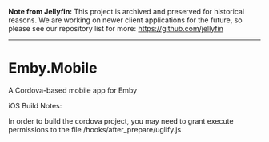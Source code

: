 **Note from Jellyfin:**
This project is archived and preserved for historical reasons. We are working on newer client applications for the future, so please see our repository list for more:
https://github.com/jellyfin


---

# Emby.Mobile
A Cordova-based mobile app for Emby

iOS Build Notes:

In order to build the cordova project, you may need to grant execute permissions to the file /hooks/after_prepare/uglify.js
